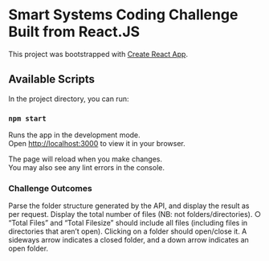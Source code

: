 # Smart Systems Coding Challenge Built from React.JS

This project was bootstrapped with [Create React App](https://github.com/facebook/create-react-app).

## Available Scripts

In the project directory, you can run:

### `npm start`

Runs the app in the development mode.\
Open [http://localhost:3000](http://localhost:3000) to view it in your browser.

The page will reload when you make changes.\
You may also see any lint errors in the console.

### Challenge Outcomes

Parse the folder structure generated by the API, and display the result as per request.
Display the total number of files (NB: not folders/directories).
○ “Total Files” and “Total Filesize” should include all files (including files in
directories that aren’t open).
Clicking on a folder should open/close it.
A sideways arrow indicates a closed folder, and a down arrow indicates an open folder.
